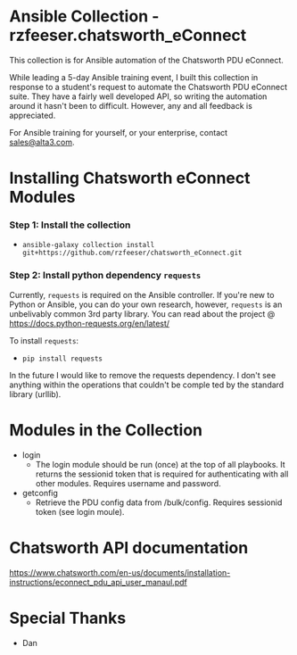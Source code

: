 # Ansible Collection - rzfeeser.chatsworth_eConnect
This collection is for Ansible automation of the Chatsworth PDU eConnect.

While leading a 5-day Ansible training event, I built this collection in response to a student's request to automate the Chatsworth PDU eConnect suite. They have a fairly well developed API, so writing the automation around it hasn't been to difficult. However, any and all feedback is appreciated.

For Ansible training for yourself, or your enterprise, contact sales@alta3.com.

# Installing Chatsworth eConnect Modules

### Step 1: Install the collection
- `ansible-galaxy collection install git+https://github.com/rzfeeser/chatsworth_eConnect.git`

### Step 2: Install python dependency `requests`
Currently, `requests` is required on the Ansible controller. If you're new to Python or Ansible, you can do your own research, however, `requests` is an unbelivably common 3rd party library. You can read about the project @ https://docs.python-requests.org/en/latest/

To install `requests`:
- `pip install requests`

In the future I would like to remove the requests dependency. I     don't see anything within the operations that couldn't be comple    ted by the standard library (urllib).

# Modules in the Collection
- login
    - The login module should be run (once) at the top of all playbooks. It returns the sessionid token that is required for authenticating with all other modules. Requires username and password.
- getconfig
    - Retrieve the PDU config data from /bulk/config. Requires sessionid token (see login moule).

# Chatsworth API documentation
https://www.chatsworth.com/en-us/documents/installation-instructions/econnect_pdu_api_user_manaul.pdf

# Special Thanks
- Dan 
